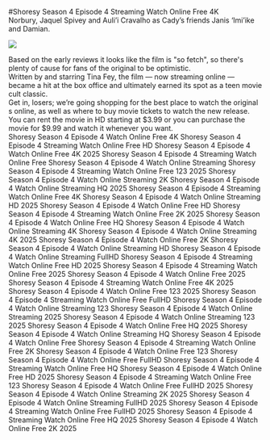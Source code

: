 #Shoresy Season 4 Episode 4 Streaming Watch Online Free 4K  
Norbury, Jaquel Spivey and Auli’i Cravalho as Cady’s friends Janis ‘Imi’ike and Damian.  
  
[![](https://i.imgur.com/qSNzIqt.png)](https://movie.rssnews.media/NyLokqm.php)  
  
Based on the early reviews it looks like the film is "so fetch", so there's plenty of cause for fans of the original to be optimistic.  
Written by and starring Tina Fey, the film — now streaming online — became a hit at the box office and ultimately earned its spot as a teen movie cult classic.  
Get in, losers; we’re going shopping for the best place to watch the original s online, as well as where to buy movie tickets to watch the new release.  
You can rent the movie in HD starting at $3.99 or you can purchase the movie for $9.99 and watch it whenever you want.  
Shoresy Season 4 Episode 4 Watch Online Free 4K
Shoresy Season 4 Episode 4 Streaming Watch Online Free HD
Shoresy Season 4 Episode 4 Watch Online Free 4K 2025
Shoresy Season 4 Episode 4 Streaming Watch Online Free
Shoresy Season 4 Episode 4 Watch Online Streaming
Shoresy Season 4 Episode 4 Streaming Watch Online Free 123 2025
Shoresy Season 4 Episode 4 Watch Online Streaming 2K
Shoresy Season 4 Episode 4 Watch Online Streaming HQ 2025
Shoresy Season 4 Episode 4 Streaming Watch Online Free 4K
Shoresy Season 4 Episode 4 Watch Online Streaming HD 2025
Shoresy Season 4 Episode 4 Watch Online Free HD
Shoresy Season 4 Episode 4 Streaming Watch Online Free 2K 2025
Shoresy Season 4 Episode 4 Watch Online Free HQ
Shoresy Season 4 Episode 4 Watch Online Streaming 4K
Shoresy Season 4 Episode 4 Watch Online Streaming 4K 2025
Shoresy Season 4 Episode 4 Watch Online Free 2K
Shoresy Season 4 Episode 4 Watch Online Streaming HD
Shoresy Season 4 Episode 4 Watch Online Streaming FullHD
Shoresy Season 4 Episode 4 Streaming Watch Online Free HD 2025
Shoresy Season 4 Episode 4 Streaming Watch Online Free 2025
Shoresy Season 4 Episode 4 Watch Online Free 2025
Shoresy Season 4 Episode 4 Streaming Watch Online Free 4K 2025
Shoresy Season 4 Episode 4 Watch Online Free 123 2025
Shoresy Season 4 Episode 4 Streaming Watch Online Free FullHD
Shoresy Season 4 Episode 4 Watch Online Streaming 123
Shoresy Season 4 Episode 4 Watch Online Streaming 2025
Shoresy Season 4 Episode 4 Watch Online Streaming 123 2025
Shoresy Season 4 Episode 4 Watch Online Free HQ 2025
Shoresy Season 4 Episode 4 Watch Online Streaming HQ
Shoresy Season 4 Episode 4 Watch Online Free
Shoresy Season 4 Episode 4 Streaming Watch Online Free 2K
Shoresy Season 4 Episode 4 Watch Online Free 123
Shoresy Season 4 Episode 4 Watch Online Free FullHD
Shoresy Season 4 Episode 4 Streaming Watch Online Free HQ
Shoresy Season 4 Episode 4 Watch Online Free HD 2025
Shoresy Season 4 Episode 4 Streaming Watch Online Free 123
Shoresy Season 4 Episode 4 Watch Online Free FullHD 2025
Shoresy Season 4 Episode 4 Watch Online Streaming 2K 2025
Shoresy Season 4 Episode 4 Watch Online Streaming FullHD 2025
Shoresy Season 4 Episode 4 Streaming Watch Online Free FullHD 2025
Shoresy Season 4 Episode 4 Streaming Watch Online Free HQ 2025
Shoresy Season 4 Episode 4 Watch Online Free 2K 2025